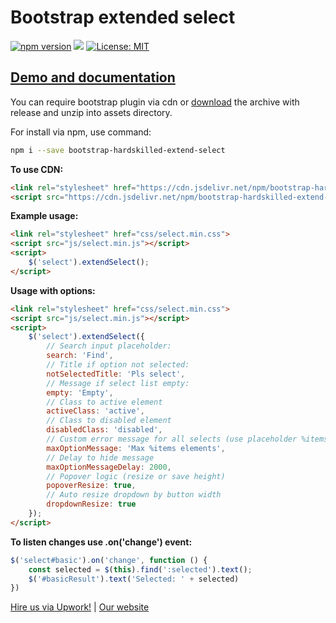 # Bootstrap extended select 

[![npm version](https://badge.fury.io/js/bootstrap-hardskilled-extend-select.svg)](https://badge.fury.io/js/bootstrap-hardskilled-extend-select) [![](https://data.jsdelivr.com/v1/package/npm/bootstrap-hardskilled-extend-select/badge?style=rounded)](https://www.jsdelivr.com/package/npm/bootstrap-hardskilled-extend-select) [![License: MIT](https://img.shields.io/badge/License-MIT-yellow.svg)](https://github.com/hardskilled/bootstrap-hardskilled-extend-select/blob/master/LICENSE)

## [Demo and documentation](https://hardskilled.github.io/bootstrap-hardskilled-extend-select/docs/)

You can require bootstrap plugin via cdn or [download](https://github.com/hardskilled/bootstrap-hardskilled-extend-select/releases) the archive with release and unzip into assets directory.

For install via npm, use command:
```bash
npm i --save bootstrap-hardskilled-extend-select
```

**To use CDN:**
```html
<link rel="stylesheet" href="https://cdn.jsdelivr.net/npm/bootstrap-hardskilled-extend-select@latest/css/select.min.css">
<script src="https://cdn.jsdelivr.net/npm/bootstrap-hardskilled-extend-select@latest/js/select.min.js"></script>
```

**Example usage:**

```html
<link rel="stylesheet" href="css/select.min.css">
<script src="js/select.min.js"></script>
<script>
    $('select').extendSelect();
</script>
```

**Usage with options:**
```html
<link rel="stylesheet" href="css/select.min.css">
<script src="js/select.min.js"></script>
<script>
    $('select').extendSelect({
        // Search input placeholder:
        search: 'Find',
        // Title if option not selected:
        notSelectedTitle: 'Pls select',
        // Message if select list empty:
        empty: 'Empty',
        // Class to active element
        activeClass: 'active',
        // Class to disabled element
        disabledClass: 'disabled',
        // Custom error message for all selects (use placeholder %items)
        maxOptionMessage: 'Max %items elements',
        // Delay to hide message
        maxOptionMessageDelay: 2000,
        // Popover logic (resize or save height)
        popoverResize: true,
        // Auto resize dropdown by button width
        dropdownResize: true
    });
</script>
```

**To listen changes use .on('change') event:**
```javascript
$('select#basic').on('change', function () {
    const selected = $(this).find(':selected').text();
    $('#basicResult').text('Selected: ' + selected)
})
```

[Hire us via Upwork!](https://www.upwork.com/o/companies/_~01b5cde52d5f4ead84/) | [Our website](https://hardskilled.com)
